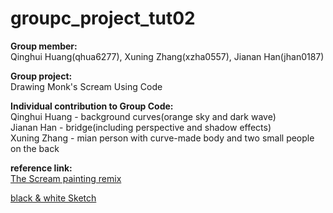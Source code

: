 # groupc_project_tut02
**Group member:**\
Qinghui Huang(qhua6277), Xuning Zhang(xzha0557), Jianan Han(jhan0187)

**Group project:**\
Drawing Monk's Scream Using Code
 
**Individual contribution to Group Code:**\
Qinghui Huang - background curves(orange sky and dark wave)\
Jianan Han - bridge(including perspective and shadow effects)\
Xuning Zhang - mian person with curve-made body and two small people on the back


**reference link:**\
[The Scream painting remix](https://www.google.com/url?sa=i&url=https%3A%2F%2Fwww.theguardian.com%2Fartanddesign%2F2021%2Ffeb%2F22%2Fedvard-munch-the-scream-painted-by-a-madman-graffiti&psig=AOvVaw1mnfil5IJ9-z548dJ8Z4VD&ust=1698903830331000&source=images&cd=vfe&opi=89978449&ved=0CBEQjRxqFwoTCJjssoyMooIDFQAAAAAdAAAAABAF)

[black & white Sketch](https://www.britishmuseum.org/blog/10-things-you-may-not-know-about-scream)
